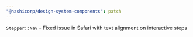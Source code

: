 ```yaml
---
"@hashicorp/design-system-components": patch
---
```


`Stepper::Nav` - Fixed issue in Safari with text alignment on interactive steps

